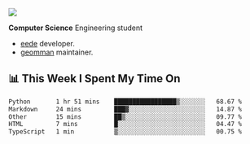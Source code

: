 ![](https://komarev.com/ghpvc/?username=brauliorivas&color=green)

**Computer Science** Engineering student

- [eede](https://github.com/key4hep/eede) developer.
- [geomman](https://www.freshports.org/sysutils/geomman) maintainer.

## 📊 This Week I Spent My Time On

<!--START_SECTION:waka-->

```txt
Python       1 hr 51 mins    █████████████████▒░░░░░░░   68.67 %
Markdown     24 mins         ███▓░░░░░░░░░░░░░░░░░░░░░   14.87 %
Other        15 mins         ██▒░░░░░░░░░░░░░░░░░░░░░░   09.77 %
HTML         7 mins          █░░░░░░░░░░░░░░░░░░░░░░░░   04.47 %
TypeScript   1 min           ▒░░░░░░░░░░░░░░░░░░░░░░░░   00.75 %
```

<!--END_SECTION:waka-->

